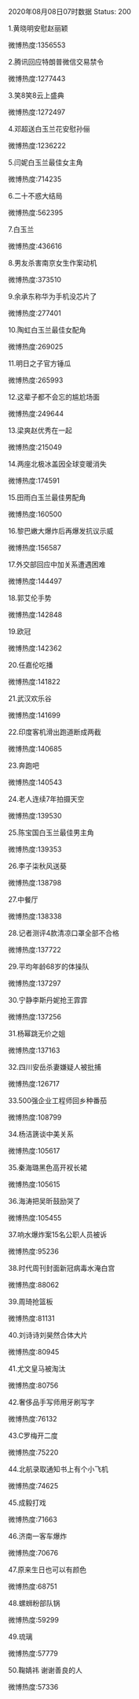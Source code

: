 2020年08月08日07时数据
Status: 200

1.黄晓明安慰赵丽颖

微博热度:1356553

2.腾讯回应特朗普微信交易禁令

微博热度:1277443

3.笑8笑8云上盛典

微博热度:1272497

4.邓超送白玉兰花安慰孙俪

微博热度:1236222

5.闫妮白玉兰最佳女主角

微博热度:714235

6.二十不惑大结局

微博热度:562395

7.白玉兰

微博热度:436616

8.男友杀害南京女生作案动机

微博热度:373510

9.余承东称华为手机没芯片了

微博热度:277401

10.陶虹白玉兰最佳女配角

微博热度:269025

11.明日之子官方锤瓜

微博热度:265993

12.这辈子都不会忘的尴尬场面

微博热度:249644

13.梁爽赵优秀在一起

微博热度:215049

14.两座北极冰盖因全球变暖消失

微博热度:174591

15.田雨白玉兰最佳男配角

微博热度:160500

16.黎巴嫩大爆炸后再爆发抗议示威

微博热度:156587

17.外交部回应中加关系遭遇困难

微博热度:144497

18.郭艾伦手势

微博热度:142848

19.欧冠

微博热度:142362

20.任嘉伦吃播

微博热度:141822

21.武汉欢乐谷

微博热度:141699

22.印度客机滑出跑道断成两截

微博热度:140685

23.奔跑吧

微博热度:140543

24.老人连续7年拍摄天空

微博热度:139530

25.陈宝国白玉兰最佳男主角

微博热度:139353

26.李子柒秋风送葵

微博热度:138798

27.中餐厅

微博热度:138338

28.记者测评4款清凉口罩全部不合格

微博热度:137722

29.平均年龄68岁的体操队

微博热度:137297

30.宁静李斯丹妮抢王霏霏

微博热度:137256

31.杨幂跳无价之姐

微博热度:137163

32.四川安岳杀妻嫌疑人被批捕

微博热度:126717

33.500强企业工程师回乡种番茄

微博热度:108799

34.杨洁篪谈中美关系

微博热度:105617

35.秦海璐黑色高开衩长裙

微博热度:105615

36.海涛把吴昕鼓励哭了

微博热度:105455

37.响水爆炸案15名公职人员被诉

微博热度:95236

38.时代周刊封面新冠病毒水淹白宫

微博热度:88062

39.周琦抢篮板

微博热度:81131

40.刘诗诗刘昊然合体大片

微博热度:80945

41.尤文皇马被淘汰

微博热度:80756

42.奢侈品手写师用牙刷写字

微博热度:76132

43.C罗梅开二度

微博热度:75220

44.北航录取通知书上有个小飞机

微博热度:74625

45.成毅打戏

微博热度:71663

46.济南一客车爆炸

微博热度:70676

47.原来生日也可以有颜色

微博热度:68751

48.螺蛳粉部队锅

微博热度:59299

49.琉璃

微博热度:57779

50.鞠婧祎 谢谢善良的人

微博热度:57336

